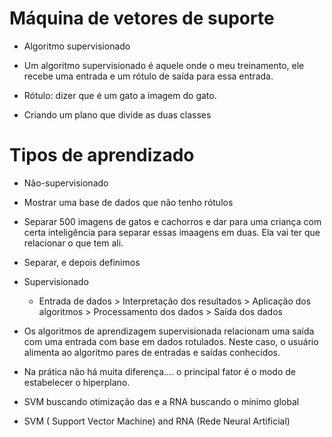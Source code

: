 # Máquina de vetores de suporte

- Algoritmo supervisionado
- Um algoritmo supervisionado é aquele onde o meu treinamento, ele recebe uma entrada e um rótulo de saída para essa entrada. 

- Rótulo: dizer que é um gato a imagem do gato.

- Criando um plano que divide as duas classes

# Tipos de aprendizado

- Não-supervisionado 
- Mostrar uma base de dados que não tenho rótulos
- Separar 500 imagens de gatos e cachorros e dar para uma criança com certa inteligência para separar essas imaagens em duas. Ela vai ter que relacionar o que tem ali.

- Separar, e depois definimos

- Supervisionado
    * Entrada de dados > Interpretação dos resultados > Aplicação dos algoritmos > Processamento dos dados > Saída dos dados

- Os algoritmos de aprendizagem supervisionada relacionam uma saída com uma entrada com base em dados rotulados. Neste caso, o usuário alimenta ao algoritmo pares de entradas e saídas conhecidos.

- Na prática não há muita diferença.... o principal fator é o modo de estabelecer o hiperplano.

- SVM buscando otimização das e a RNA buscando o mínimo global

* SVM ( Support Vector Machine) and RNA (Rede Neural Artificial)

